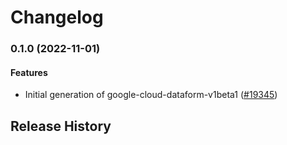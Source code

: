 # Changelog

### 0.1.0 (2022-11-01)

#### Features

* Initial generation of google-cloud-dataform-v1beta1 ([#19345](https://github.com/googleapis/google-cloud-ruby/issues/19345)) 

## Release History
